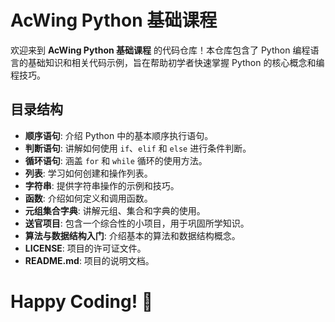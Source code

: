 # AcWing Python 基础课程

欢迎来到 **AcWing Python 基础课程** 的代码仓库！本仓库包含了 Python 编程语言的基础知识和相关代码示例，旨在帮助初学者快速掌握 Python 的核心概念和编程技巧。

## 目录结构

- **顺序语句**: 介绍 Python 中的基本顺序执行语句。
- **判断语句**: 讲解如何使用 `if`、`elif` 和 `else` 进行条件判断。
- **循环语句**: 涵盖 `for` 和 `while` 循环的使用方法。
- **列表**: 学习如何创建和操作列表。
- **字符串**: 提供字符串操作的示例和技巧。
- **函数**: 介绍如何定义和调用函数。
- **元组集合字典**: 讲解元组、集合和字典的使用。
- **送官项目**: 包含一个综合性的小项目，用于巩固所学知识。
- **算法与数据结构入门**: 介绍基本的算法和数据结构概念。
- **LICENSE**: 项目的许可证文件。
- **README.md**: 项目的说明文档。

# Happy Coding! 🚀
